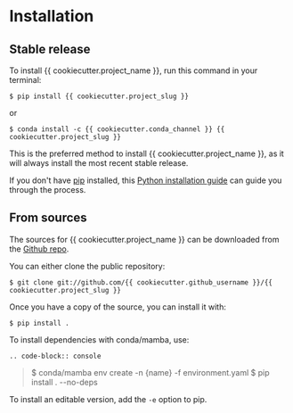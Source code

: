 ```{highlight} shell
```

# Installation

## Stable release

To install {{ cookiecutter.project_name }}, run this command in your terminal:

```console
$ pip install {{ cookiecutter.project_slug }}
```

or

```console
$ conda install -c {{ cookiecutter.conda_channel }} {{ cookiecutter.project_slug }}
```

This is the preferred method to install {{ cookiecutter.project_name }}, as it will always install the most recent stable release.

If you don't have [pip] installed, this [Python installation guide] can guide
you through the process.

## From sources

The sources for {{ cookiecutter.project_name }} can be downloaded from the [Github repo].

You can either clone the public repository:

```console
$ git clone git://github.com/{{ cookiecutter.github_username }}/{{ cookiecutter.project_slug }}
```

Once you have a copy of the source, you can install it with:

```console
$ pip install .
```

To install dependencies with conda/mamba, use:

```
.. code-block:: console
```

> \$ conda/mamba env create -n \{name} -f environment.yaml
> \$ pip install . --no-deps

To install an editable version, add the `-e` option to pip.

[github repo]: https://github.com/{{cookiecutter.github_username}}/{{cookiecutter.project_slug}}
[pip]: https://pip.pypa.io
[python installation guide]: http://docs.python-guide.org/en/latest/starting/installation/
